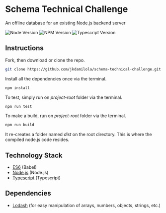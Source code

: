 # Schema Technical Challenge

An offline database for an existing Node.js backend server

![Node Version](https://img.shields.io/badge/node-v10.6.0-yellowgreen.svg)
![NPM Version](https://img.shields.io/badge/npm-v6.1.0-blue.svg)
![Typescript Version](https://img.shields.io/badge/typescript-v3.0.1-blue.svg)


## Instructions

Fork, then download or clone the repo.
```bash
git clone https://github.com/jkdamilola/schema-technical-challenge.git
```

Install all the dependencies once via the terminal.
```bash
npm install
```

To test, simply run on *project-root* folder via the terminal.
```bash
npm run test
```

To make a build, run on *project-root* folder via the terminal.
```bash
npm run build
```

It re-creates a folder named *dist* on the root directory. This is where the compiled node.js code resides.


## Technology Stack

* [ES6](http://es6-features.org/#Constants) (Babel)
* [Node.js](https://nodejs.org/en) (Node.js)
* [Typescript](https://www.typescriptlang.org) (Typescript)

## Dependencies

* [Lodash](https://lodash.com) (for easy manipulation of arrays, numbers, objects, strings, etc.)

